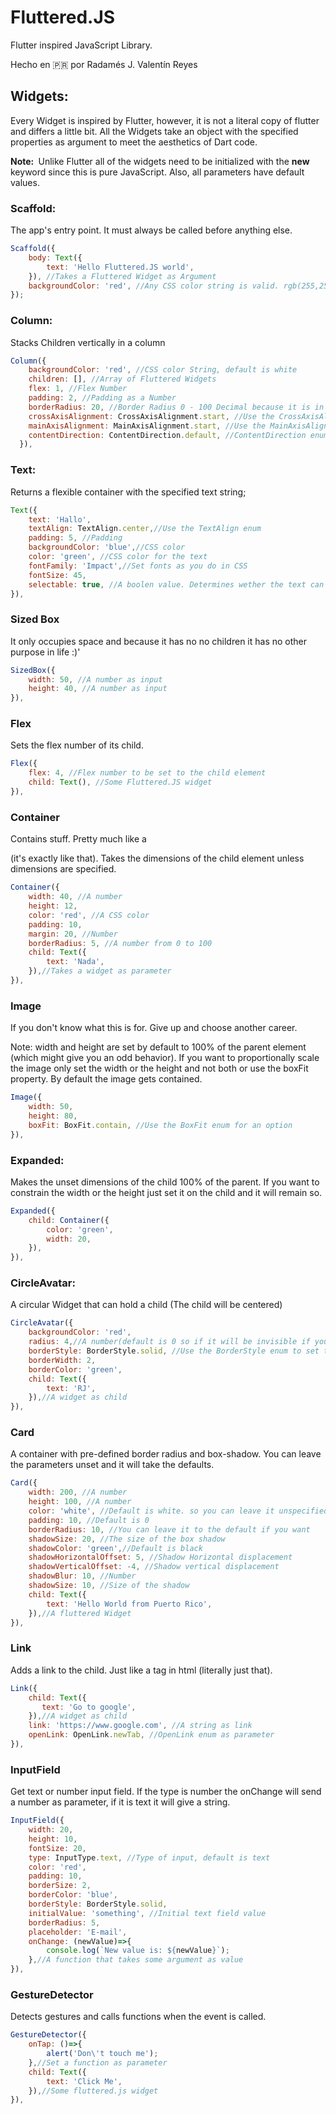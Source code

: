 # Fluttered.JS

Flutter inspired JavaScript Library.

Hecho en 🇵🇷 por Radamés J. Valentín Reyes

## Widgets:

Every Widget is inspired by Flutter, however, it is not a literal copy of flutter and differs a little bit. All the Widgets take an object with the specified properties as argument to meet the aesthetics of Dart code.

<strong>Note: </strong> Unlike Flutter all of the widgets need to be initialized with the <strong>new</strong> keyword since this is pure JavaScript. Also, all parameters have default values.

### Scaffold:

The app's entry point. It must always be called before anything else.

~~~javascript
Scaffold({
    body: Text({
        text: 'Hello Fluttered.JS world',
    }), //Takes a Fluttered Widget as Argument
    backgroundColor: 'red', //Any CSS color string is valid. rgb(255,255,255)
});
~~~

### Column:

Stacks Children vertically in a column

~~~javascript
Column({
    backgroundColor: 'red', //CSS color String, default is white
    children: [], //Array of Fluttered Widgets
    flex: 1, //Flex Number
    padding: 2, //Padding as a Number
    borderRadius: 20, //Border Radius 0 - 100 Decimal because it is in percent
    crossAxisAlignment: CrossAxisAlignment.start, //Use the CrossAxisAlignment enum assign a property
    mainAxisAlignment: MainAxisAlignment.start, //Use the MainAxisAlignment.start enum
    contentDirection: ContentDirection.default, //ContentDirection enum
  }),
~~~
### Text:

Returns a flexible container with the specified text string;

~~~javascript
Text({
	text: 'Hallo',
    textAlign: TextAlign.center,//Use the TextAlign enum
    padding: 5, //Padding
    backgroundColor: 'blue',//CSS color
    color: 'green', //CSS color for the text
    fontFamily: 'Impact',//Set fonts as you do in CSS
    fontSize: 45,
    selectable: true, //A boolen value. Determines wether the text can be selected or not. Default is false.
}),
~~~

### Sized Box

It only occupies space and because it has no no children it has no other  purpose in life :)'

~~~javascript
SizedBox({
    width: 50, //A number as input
    height: 40, //A number as input
}),
~~~

### Flex

Sets the flex number of its child.

~~~javascript
Flex({
    flex: 4, //Flex number to be set to the child element
    child: Text(), //Some Fluttered.JS widget
}),
~~~

### Container

Contains stuff. Pretty much like a <div> (it's exactly like that). Takes the dimensions of the child element unless dimensions are specified.

~~~javascript
Container({
    width: 40, //A number
    height: 12,
    color: 'red', //A CSS color
    padding: 10,
    margin: 20, //Number
    borderRadius: 5, //A number from 0 to 100
    child: Text({
        text: 'Nada',
    }),//Takes a widget as parameter
}),
~~~

### Image

If you don't know  what this is for. Give up and choose another career.

Note: width and height are set by default to 100% of the parent element (which might give you an odd behavior). If you want to proportionally scale the image only set the width or the height and not both or use the boxFit property. By default the image gets contained.

~~~javascript
Image({
    width: 50,
    height: 80,
    boxFit: BoxFit.contain, //Use the BoxFit enum for an option
}),
~~~

### Expanded:

Makes the unset dimensions of the child 100% of the parent. If you want to constrain the width or the height just set it on the child and it will remain so.

~~~javascript
Expanded({
    child: Container({
        color: 'green',
        width: 20,
    }),
}),
~~~

### CircleAvatar:

A circular Widget that can hold a child (The child will be centered)

~~~javascript
CircleAvatar({
    backgroundColor: 'red',
    radius: 4,//A number(default is 0 so if it will be invisible if you don't assign any value)
    borderStyle: BorderStyle.solid, //Use the BorderStyle enum to set the style of the border
    borderWidth: 2,
    borderColor: 'green',
    child: Text({
        text: 'RJ',
    }),//A widget as child
}),
~~~

### Card

A container with pre-defined border radius and box-shadow. You can leave the parameters unset and it will take the defaults.

~~~javascript
Card({
    width: 200, //A number
    height: 100, //A number
    color: 'white', //Default is white. so you can leave it unspecified
    padding: 10, //Default is 0
    borderRadius: 10, //You can leave it to the default if you want
    shadowSize: 20, //The size of the box shadow
    shadowColor: 'green',//Default is black
    shadowHorizontalOffset: 5, //Shadow Horizontal displacement
    shadowVerticalOffset: -4, //Shadow vertical displacement
    shadowBlur: 10, //Number
    shadowSize: 10, //Size of the shadow
    child: Text({
        text: 'Hello World from Puerto Rico',
    }),//A fluttered Widget
}),
~~~

### Link

Adds a link to the child. Just like a tag in html (literally just that).

~~~javascript
Link({
    child: Text({
       text: 'Go to google', 
    }),//A widget as child
    link: 'https://www.google.com', //A string as link
    openLink: OpenLink.newTab, //OpenLink enum as parameter
}),
~~~

### InputField

Get text or number input field. If the type is number the onChange will send a number as parameter, if it is text it will give a string.

~~~javascript
InputField({
    width: 20,
    height: 10,
    fontSize: 20,
    type: InputType.text, //Type of input, default is text
    color: 'red',
    padding: 10,
    borderSize: 2,
    borderColor: 'blue',
    borderStyle: BorderStyle.solid,
    initialValue: 'something', //Initial text field value
    borderRadius: 5,
    placeholder: 'E-mail',
    onChange: (newValue)=>{
        console.log(`New value is: ${newValue}`);
    },//A function that takes some argument as value
}),
~~~

### GestureDetector

Detects gestures and calls functions when the event is called.

~~~javascript
GestureDetector({
    onTap: ()=>{
        alert('Don\'t touch me');
    },//Set a function as parameter
    child: Text({
        text: 'Click Me',
    }),//Some fluttered.js widget
}),
~~~

